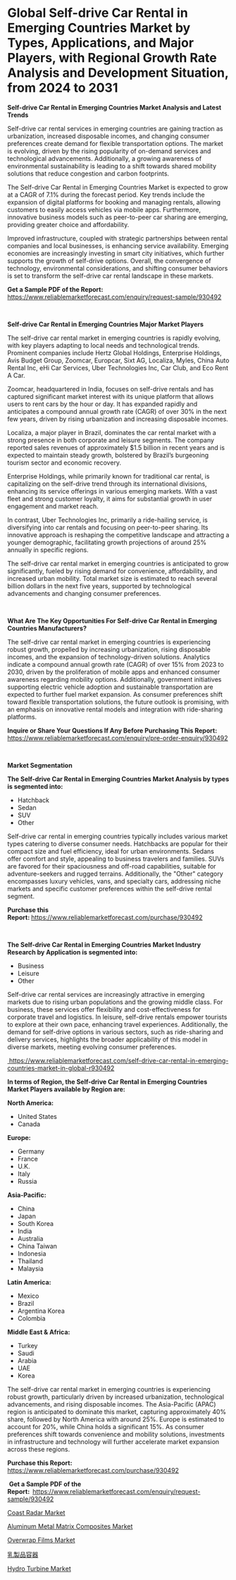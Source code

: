 <p><h1>Global Self-drive Car Rental in Emerging Countries Market by Types, Applications, and Major Players, with Regional Growth Rate Analysis and Development Situation, from 2024 to 2031</h1></p><p><strong>Self-drive Car Rental in Emerging Countries Market Analysis and Latest Trends</strong></p>
<p><p>Self-drive car rental services in emerging countries are gaining traction as urbanization, increased disposable incomes, and changing consumer preferences create demand for flexible transportation options. The market is evolving, driven by the rising popularity of on-demand services and technological advancements. Additionally, a growing awareness of environmental sustainability is leading to a shift towards shared mobility solutions that reduce congestion and carbon footprints.</p><p>The Self-drive Car Rental in Emerging Countries Market is expected to grow at a CAGR of 7.1% during the forecast period. Key trends include the expansion of digital platforms for booking and managing rentals, allowing customers to easily access vehicles via mobile apps. Furthermore, innovative business models such as peer-to-peer car sharing are emerging, providing greater choice and affordability. </p><p>Improved infrastructure, coupled with strategic partnerships between rental companies and local businesses, is enhancing service availability. Emerging economies are increasingly investing in smart city initiatives, which further supports the growth of self-drive options. Overall, the convergence of technology, environmental considerations, and shifting consumer behaviors is set to transform the self-drive car rental landscape in these markets.</p></p>
<p><strong>Get a Sample PDF of the Report:&nbsp;</strong> <a href="https://www.reliablemarketforecast.com/enquiry/request-sample/930492">https://www.reliablemarketforecast.com/enquiry/request-sample/930492</a></p>
<p>&nbsp;</p>
<p><strong>Self-drive Car Rental in Emerging Countries Major Market Players</strong></p>
<p><p>The self-drive car rental market in emerging countries is rapidly evolving, with key players adapting to local needs and technological trends. Prominent companies include Hertz Global Holdings, Enterprise Holdings, Avis Budget Group, Zoomcar, Europcar, Sixt AG, Localiza, Myles, China Auto Rental Inc, eHi Car Services, Uber Technologies Inc, Car Club, and Eco Rent A Car.</p><p>Zoomcar, headquartered in India, focuses on self-drive rentals and has captured significant market interest with its unique platform that allows users to rent cars by the hour or day. It has expanded rapidly and anticipates a compound annual growth rate (CAGR) of over 30% in the next few years, driven by rising urbanization and increasing disposable incomes.</p><p>Localiza, a major player in Brazil, dominates the car rental market with a strong presence in both corporate and leisure segments. The company reported sales revenues of approximately $1.5 billion in recent years and is expected to maintain steady growth, bolstered by Brazil’s burgeoning tourism sector and economic recovery.</p><p>Enterprise Holdings, while primarily known for traditional car rental, is capitalizing on the self-drive trend through its international divisions, enhancing its service offerings in various emerging markets. With a vast fleet and strong customer loyalty, it aims for substantial growth in user engagement and market reach.</p><p>In contrast, Uber Technologies Inc, primarily a ride-hailing service, is diversifying into car rentals and focusing on peer-to-peer sharing. Its innovative approach is reshaping the competitive landscape and attracting a younger demographic, facilitating growth projections of around 25% annually in specific regions.</p><p>The self-drive car rental market in emerging countries is anticipated to grow significantly, fueled by rising demand for convenience, affordability, and increased urban mobility. Total market size is estimated to reach several billion dollars in the next five years, supported by technological advancements and changing consumer preferences.</p></p>
<p>&nbsp;</p>
<p><strong>What Are The Key Opportunities For Self-drive Car Rental in Emerging Countries Manufacturers?</strong></p>
<p><p>The self-drive car rental market in emerging countries is experiencing robust growth, propelled by increasing urbanization, rising disposable incomes, and the expansion of technology-driven solutions. Analytics indicate a compound annual growth rate (CAGR) of over 15% from 2023 to 2030, driven by the proliferation of mobile apps and enhanced consumer awareness regarding mobility options. Additionally, government initiatives supporting electric vehicle adoption and sustainable transportation are expected to further fuel market expansion. As consumer preferences shift toward flexible transportation solutions, the future outlook is promising, with an emphasis on innovative rental models and integration with ride-sharing platforms.</p></p>
<p><strong>Inquire or Share Your Questions If Any Before Purchasing This Report:</strong> <a href="https://www.reliablemarketforecast.com/enquiry/pre-order-enquiry/930492">https://www.reliablemarketforecast.com/enquiry/pre-order-enquiry/930492</a></p>
<p>&nbsp;</p>
<p><strong>Market Segmentation</strong></p>
<p><strong>The Self-drive Car Rental in Emerging Countries Market Analysis by types is segmented into:</strong></p>
<p><ul><li>Hatchback</li><li>Sedan</li><li>SUV</li><li>Other</li></ul></p>
<p><p>Self-drive car rental in emerging countries typically includes various market types catering to diverse consumer needs. Hatchbacks are popular for their compact size and fuel efficiency, ideal for urban environments. Sedans offer comfort and style, appealing to business travelers and families. SUVs are favored for their spaciousness and off-road capabilities, suitable for adventure-seekers and rugged terrains. Additionally, the "Other" category encompasses luxury vehicles, vans, and specialty cars, addressing niche markets and specific customer preferences within the self-drive rental segment.</p></p>
<p><strong>Purchase this Report:&nbsp;</strong><a href="https://www.reliablemarketforecast.com/purchase/930492">https://www.reliablemarketforecast.com/purchase/930492</a></p>
<p>&nbsp;</p>
<p><strong>The Self-drive Car Rental in Emerging Countries Market Industry Research by Application is segmented into:</strong></p>
<p><ul><li>Business</li><li>Leisure</li><li>Other</li></ul></p>
<p><p>Self-drive car rental services are increasingly attractive in emerging markets due to rising urban populations and the growing middle class. For business, these services offer flexibility and cost-effectiveness for corporate travel and logistics. In leisure, self-drive rentals empower tourists to explore at their own pace, enhancing travel experiences. Additionally, the demand for self-drive options in various sectors, such as ride-sharing and delivery services, highlights the broader applicability of this model in diverse markets, meeting evolving consumer preferences.</p></p>
<p><a href="https://www.reliablemarketforecast.com/self-drive-car-rental-in-emerging-countries-market-in-global-r930492">&nbsp;https://www.reliablemarketforecast.com/self-drive-car-rental-in-emerging-countries-market-in-global-r930492</a></p>
<p><strong>In terms of Region, the Self-drive Car Rental in Emerging Countries Market Players available by Region are:</strong></p>
<p>
    <p> <strong> North America: </strong>
        <ul>
            <li>United States</li>
            <li>Canada</li>
        </ul>
        </p> 
    <p> <strong> Europe: </strong>
        <ul>
            <li>Germany</li>
            <li>France</li>
            <li>U.K.</li>
            <li>Italy</li>
            <li>Russia</li>
        </ul>
        </p> 
    <p> <strong> Asia-Pacific: </strong>
        <ul>
            <li>China</li>
            <li>Japan</li>
            <li>South Korea</li>
            <li>India</li>
            <li>Australia</li>
            <li>China Taiwan</li>
            <li>Indonesia</li>
            <li>Thailand</li>
            <li>Malaysia</li>
        </ul>
        </p> 
    <p> <strong> Latin America: </strong>
        <ul>
            <li>Mexico</li>
            <li>Brazil</li>
            <li>Argentina Korea</li>
            <li>Colombia</li>
        </ul>
        </p> 
    <p> <strong> Middle East & Africa: </strong>
        <ul>
            <li>Turkey</li>
            <li>Saudi</li>
            <li>Arabia</li>
            <li>UAE</li>
            <li>Korea</li>
        </ul>
    </p>
    </p>
<p><p>The self-drive car rental market in emerging countries is experiencing robust growth, particularly driven by increased urbanization, technological advancements, and rising disposable incomes. The Asia-Pacific (APAC) region is anticipated to dominate this market, capturing approximately 40% share, followed by North America with around 25%. Europe is estimated to account for 20%, while China holds a significant 15%. As consumer preferences shift towards convenience and mobility solutions, investments in infrastructure and technology will further accelerate market expansion across these regions.</p></p>
<p><strong>Purchase this Report: </strong><a href="https://www.reliablemarketforecast.com/purchase/930492">https://www.reliablemarketforecast.com/purchase/930492</a></p>
<p>&nbsp;<strong>Get a Sample PDF of the Report:&nbsp;&nbsp;</strong><a href="https://www.reliablemarketforecast.com/enquiry/request-sample/930492">https://www.reliablemarketforecast.com/enquiry/request-sample/930492</a></p>
<p><strong></strong></p>
<p><p><a href="https://medium.com/@scottroberts2661/the-coast-radar-market-has-witnessed-significant-growth-in-recent-years-and-this-trend-is-ce952d86e687">Coast Radar Market</a></p><p><a href="https://issuu.com/reportprime-2/docs/aluminum-metal-matrix-composites-ma_0483cc4bbe688c">Aluminum Metal Matrix Composites Market</a></p><p><a href="https://issuu.com/reportprime-2/docs/overwrap-films-market-size-2030.ppt_2db9427cddca2b">Overwrap Films Market</a></p><p><a href="https://medium.com/@raap8632/dairy-container-market-%E3%81%AE%E3%82%B0%E3%83%AD%E3%83%BC%E3%83%90%E3%83%AB%E5%B8%82%E5%A0%B4%E6%A6%82%E8%A6%81%E3%81%AF-%E4%B8%96%E7%95%8C%E3%81%8A%E3%82%88%E3%81%B3%E4%B8%BB%E8%A6%81%E5%B8%82%E5%A0%B4%E3%81%AB%E3%81%8A%E3%81%91%E3%82%8B%E6%A5%AD%E7%95%8C%E3%81%AB%E5%BD%B1%E9%9F%BF%E3%82%92%E4%B8%8E%E3%81%88%E3%82%8B%E4%B8%BB%E8%A6%81%E3%81%AA%E3%83%88%E3%83%AC%E3%83%B3%E3%83%89%E3%81%AB%E3%81%A4%E3%81%84%E3%81%A6-%E7%8B%AC%E8%87%AA%E3%81%AE%E8%A6%96%E7%82%B9%E3%82%92%E6%8F%90%E4%BE%9B%E3%81%97%E3%81%BE%E3%81%99-2fe6e04582a8">乳製品容器</a></p><p><a href="https://www.linkedin.com/pulse/insights-hydro-turbine-market-share-competitive-landscape-nhmce?trackingId=eKvLM%2B0rSWqSpeB3QDFRyw%3D%3D">Hydro Turbine Market</a></p></p>